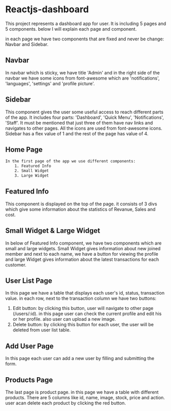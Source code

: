 # Reactjs-dashboard

This project represents a dashboard app for user. It is including 5 pages and 5 components. below I will explain each page and component.

in each page we have two components that are fixed and never be change: Navbar and Sidebar.

## Navbar

In navbar which is sticky, we have title 'Admin' and in the right side of the navbar we have some icons from font-awesome which are 'notifications', 'languages', 'settings' and 'profile picture'.

## Sidebar

This component gives the user some useful access to reach different parts of the app. It includes four parts: 'Dashboard', 'Quick Menu', 'Notifications', 'Staff'. It must be mentioned that just three of them have nav links and navigates to other pages.
All the icons are used from font-awesome icons.
Sidebar has a flex value of 1 and the rest of the page has value of 4.

## Home Page

```bash
In the first page of the app we use different components:
    1. Featured Info
    2. Small Widget
    3. Large Widget
```

## Featured Info

This component is displayed on the top of the page. it consists of 3 divs which give some information about the statistics of Revanue, Sales and cost.

## Small Widget & Large Widget

In below of Featured Info component, we have two components which are small and large widgets.
Small Widget gives information about new joined member and next to each name, we have a button for viewing the profile and large Widget gives information about the latest transactions for each customer.

## User List Page

In this page we have a table that displays each user's id, status, transaction value. in each row, next to the transaction column we have two buttons:

1. Edit button: by clicking this button, user will navigate to other page (/users/:id). in this page user can check the current profile and edit his or her profile. also user can upload a new image.
2. Delete button: by clicking this button for each user, the user will be deleted from user list table.

## Add User Page

In this page each user can add a new user by filling and submitting the form.

## Products Page

The last page is product page. in this page we have a table with different products. There are 5 columns like id, name, image, stock, price and action. user acan delete each product by clicking the red button.
